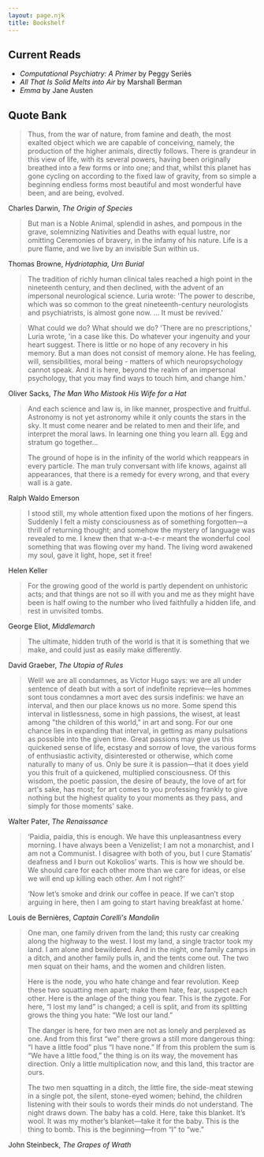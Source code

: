 ```yaml
---
layout: page.njk
title: Bookshelf
---
```

## Current Reads

- *Computational Psychiatry: A Primer* by Peggy Seriès
- *All That Is Solid Melts into Air* by Marshall Berman
- *Emma* by Jane Austen

## Quote Bank

> Thus, from the war of nature, from famine and death, the most exalted object which we are capable of conceiving, namely, the production of the higher animals, directly follows. There is grandeur in this view of life, with its several powers, having been originally breathed into a few forms or into one; and that, whilst this planet has gone cycling on according to the fixed law of gravity, from so simple a beginning endless forms most beautiful and most wonderful have been, and are being, evolved.

Charles Darwin, *The Origin of Species*

> But man is a Noble Animal, splendid in ashes, and pompous in the grave, solemnizing Nativities and Deaths with equal lustre, nor omitting Ceremonies of bravery, in the infamy of his nature. Life is a pure flame, and we live by an invisible Sun within us.

Thomas Browne, *Hydriotaphia, Urn Burial*

> The tradition of richly human clinical tales reached a high point in the nineteenth century, and then declined, with the advent of an impersonal neurological science. Luria wrote: 'The power to describe, which was so common to the great nineteenth-century neurologists and psychiatrists, is almost gone now. ... It must be revived.'

> What could we do? What should we do? 'There are no prescriptions,' Luria wrote, 'in a case like this. Do whatever your ingenuity and your heart suggest. There is little or no hope of any recovery in his memory. But a man does not consist of memory alone. He has feeling, will, sensibilities, moral being - matters of which neuropsychology cannot speak. And it is here, beyond the realm of an impersonal psychology, that you may find ways to touch him, and change him.'

Oliver Sacks, *The Man Who Mistook His Wife for a Hat*

> And each science and law is, in like manner, prospective and fruitful. Astronomy is not yet astronomy while it only counts the stars in the sky. It must come nearer and be related to men and their life, and interpret the moral laws. In learning one thing you learn all. Egg and stratum go together…
>
>The ground of hope is in the infinity of the world which reappears in every particle. The man truly conversant with life knows, against all appearances, that there is a remedy for every wrong, and that every wall is a gate.

Ralph Waldo Emerson

> I stood still, my whole attention fixed upon the motions of her fingers. Suddenly I felt a misty consciousness as of something forgotten—a thrill of returning thought; and somehow the mystery of language was revealed to me. I knew then that w-a-t-e-r meant the wonderful cool something that was flowing over my hand. The living word awakened my soul, gave it light, hope, set it free!

Helen Keller

> For the growing good of the world is partly dependent on unhistoric acts; and that things are not so ill with you and me as they might have been is half owing to the number who lived faithfully a hidden life, and rest in unvisited tombs.

George Eliot, *Middlemarch*

> The ultimate, hidden truth of the world is that it is something that we make, and could just as easily make differently.

David Graeber, *The Utopia of Rules*

> Well! we are all condamnes, as Victor Hugo says: we are all under sentence of death but with a sort of indefinite reprieve—les hommes sont tous condamnes a mort avec des sursis indefinis: we have an interval, and then our place knows us no more. Some spend this interval in listlessness, some in high passions, the wisest, at least among "the children of this world," in art and song. For our one chance lies in expanding that interval, in getting as many pulsations as possible into the given time. Great passions may give us this quickened sense of life, ecstasy and sorrow of love, the various forms of enthusiastic activity, disinterested or otherwise, which come naturally to many of us. Only be sure it is passion—that it does yield you this fruit of a quickened, multiplied consciousness. Of this wisdom, the poetic passion, the desire of beauty, the love of art for art's sake, has most; for art comes to you professing frankly to give nothing but the highest quality to your moments as they pass, and simply for those moments' sake.

Walter Pater, *The Renaissance*

> ‘Paidia, paidia, this is enough. We have this unpleasantness every morning. I have always been a Venizelist; I am not a monarchist, and I am not a Communist. I disagree with both of you, but I cure Stamatis’ deafness and I burn out Kokolios’ warts. This is how we should be. We should care for each other more than we care for ideas, or else we will end up killing each other. Am I not right?’
> 
> ‘Now let’s smoke and drink our coffee in peace. If we can’t stop arguing in here, then I am going to start having breakfast at home.’

Louis de Bernières, *Captain Corelli's Mandolin*

> One man, one family driven from the land; this rusty car creaking along the highway to the west. I lost my land, a single tractor took my land. I am alone and bewildered. And in the night, one family camps in a ditch, and another family pulls in, and the tents come out. The two men squat on their hams, and the women and children listen.
>
> Here is the node, you who hate change and fear revolution. Keep these two squatting men apart; make them hate, fear, suspect each other. Here is the anlage of the thing you fear. This is the zygote. For here, “I lost my land” is changed; a cell is split, and from its splitting grows the thing you hate: “We lost our land.”
>
> The danger is here, for two men are not as lonely and perplexed as one. And from this first “we” there grows a still more dangerous thing: “I have a little food” plus “I have none.” If from this problem the sum is “We have a little food,” the thing is on its way, the movement has direction. Only a little multiplication now, and this land, this tractor are ours.
>
> The two men squatting in a ditch, the little fire, the side-meat stewing in a single pot, the silent, stone-eyed women; behind, the children listening with their souls to words their minds do not understand. The night draws down. The baby has a cold. Here, take this blanket. It’s wool. It was my mother’s blanket—take it for the baby. This is the thing to bomb. This is the beginning—from “I” to “we.”

John Steinbeck, *The Grapes of Wrath*
